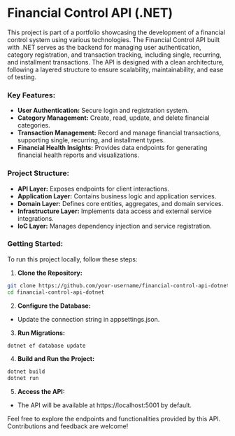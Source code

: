# Financial Control API (.NET)
This project is part of a portfolio showcasing the development of a financial control system using various technologies. The Financial Control API built with .NET serves as the backend for managing user authentication, category registration, and transaction tracking, including single, recurring, and installment transactions. The API is designed with a clean architecture, following a layered structure to ensure scalability, maintainability, and ease of testing.

### Key Features:
- **User Authentication:** Secure login and registration system.
- **Category Management:** Create, read, update, and delete financial categories.
- **Transaction Management:** Record and manage financial transactions, supporting single, recurring, and installment types.
- **Financial Health Insights:** Provides data endpoints for generating financial health reports and visualizations.
  
### Project Structure:
- **API Layer:** Exposes endpoints for client interactions.
- **Application Layer:** Contains business logic and application services.
- **Domain Layer:** Defines core entities, aggregates, and domain services.
- **Infrastructure Layer:** Implements data access and external service integrations.
- **IoC Layer:** Manages dependency injection and service registration.
  
### Getting Started:
To run this project locally, follow these steps:

1. **Clone the Repository:**
```bash
git clone https://github.com/your-username/financial-control-api-dotnet.git
cd financial-control-api-dotnet
```
2. **Configure the Database:**
- Update the connection string in appsettings.json.
  
3. **Run Migrations:**
```bash
dotnet ef database update
```

4. **Build and Run the Project:**
```bash
dotnet build
dotnet run
```

5. **Access the API:**
- The API will be available at https://localhost:5001 by default.

Feel free to explore the endpoints and functionalities provided by this API. Contributions and feedback are welcome!
